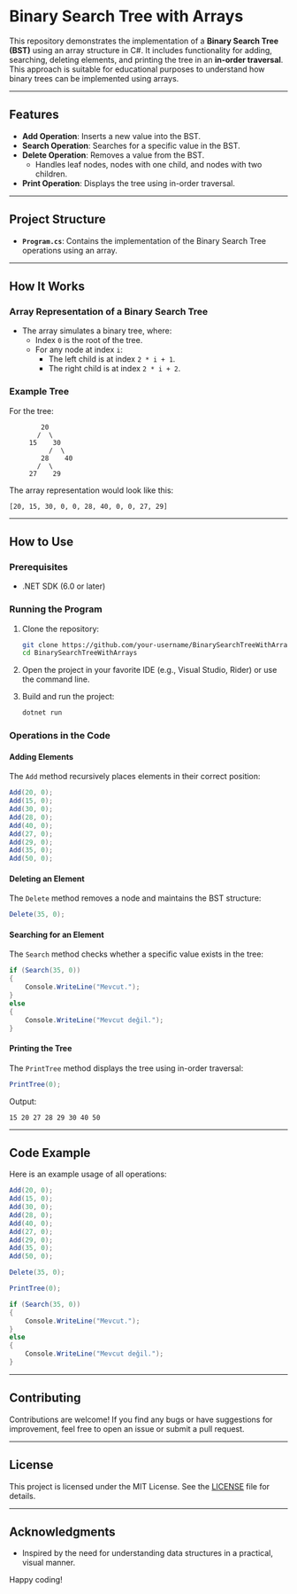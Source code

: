 # Binary Search Tree with Arrays

This repository demonstrates the implementation of a **Binary Search Tree (BST)** using an array structure in C#. It includes functionality for adding, searching, deleting elements, and printing the tree in an **in-order traversal**. This approach is suitable for educational purposes to understand how binary trees can be implemented using arrays.

---

## Features

- **Add Operation**: Inserts a new value into the BST.
- **Search Operation**: Searches for a specific value in the BST.
- **Delete Operation**: Removes a value from the BST.
  - Handles leaf nodes, nodes with one child, and nodes with two children.
- **Print Operation**: Displays the tree using in-order traversal.

---

## Project Structure

- **`Program.cs`**: Contains the implementation of the Binary Search Tree operations using an array.

---

## How It Works

### Array Representation of a Binary Search Tree
- The array simulates a binary tree, where:
  - Index `0` is the root of the tree.
  - For any node at index `i`:
    - The left child is at index `2 * i + 1`.
    - The right child is at index `2 * i + 2`.

### Example Tree
For the tree:
```
        20
       /  \
     15    30
          /  \
        28    40
       /  \
     27    29
```
The array representation would look like this:
```
[20, 15, 30, 0, 0, 28, 40, 0, 0, 27, 29]
```

---

## How to Use

### Prerequisites
- .NET SDK (6.0 or later)

### Running the Program
1. Clone the repository:
   ```bash
   git clone https://github.com/your-username/BinarySearchTreeWithArrays.git
   cd BinarySearchTreeWithArrays
   ```

2. Open the project in your favorite IDE (e.g., Visual Studio, Rider) or use the command line.

3. Build and run the project:
   ```bash
   dotnet run
   ```

### Operations in the Code

#### Adding Elements
The `Add` method recursively places elements in their correct position:
```csharp
Add(20, 0);
Add(15, 0);
Add(30, 0);
Add(28, 0);
Add(40, 0);
Add(27, 0);
Add(29, 0);
Add(35, 0);
Add(50, 0);
```

#### Deleting an Element
The `Delete` method removes a node and maintains the BST structure:
```csharp
Delete(35, 0);
```

#### Searching for an Element
The `Search` method checks whether a specific value exists in the tree:
```csharp
if (Search(35, 0))
{
    Console.WriteLine("Mevcut.");
}
else
{
    Console.WriteLine("Mevcut değil.");
}
```

#### Printing the Tree
The `PrintTree` method displays the tree using in-order traversal:
```csharp
PrintTree(0);
```
Output:
```
15 20 27 28 29 30 40 50
```

---

## Code Example
Here is an example usage of all operations:
```csharp
Add(20, 0);
Add(15, 0);
Add(30, 0);
Add(28, 0);
Add(40, 0);
Add(27, 0);
Add(29, 0);
Add(35, 0);
Add(50, 0);

Delete(35, 0);

PrintTree(0);

if (Search(35, 0))
{
    Console.WriteLine("Mevcut.");
}
else
{
    Console.WriteLine("Mevcut değil.");
}
```

---

## Contributing
Contributions are welcome! If you find any bugs or have suggestions for improvement, feel free to open an issue or submit a pull request.

---

## License
This project is licensed under the MIT License. See the [LICENSE](LICENSE) file for details.

---

## Acknowledgments
- Inspired by the need for understanding data structures in a practical, visual manner.

Happy coding!

